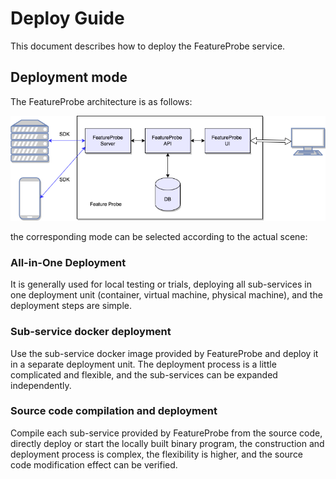 # Deploy Guide

This document describes how to deploy the FeatureProbe service.

## Deployment mode

The FeatureProbe architecture is as follows:

![deploy](/featureprobe_deploy.png)

the corresponding mode can be selected according to the actual scene:

### All-in-One Deployment

It is generally used for local testing or trials, deploying all sub-services in one deployment unit (container, virtual machine, physical machine), and the deployment steps are simple.

### Sub-service docker deployment

Use the sub-service docker image provided by FeatureProbe and deploy it in a separate deployment unit. The deployment process is a little complicated and flexible, and the sub-services can be expanded independently.

### Source code compilation and deployment

Compile each sub-service provided by FeatureProbe from the source code, directly deploy or start the locally built binary program, the construction and deployment process is complex, the flexibility is higher, and the source code modification effect can be verified.